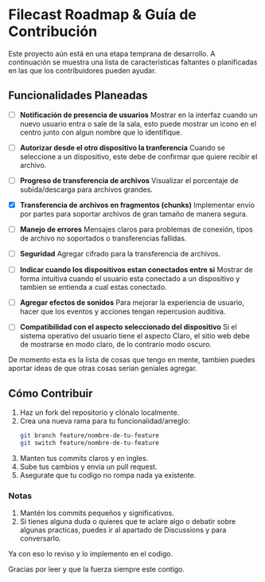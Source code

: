 # Filecast Roadmap & Guía de Contribución

Este proyecto aún está en una etapa temprana de desarrollo. A continuación se muestra una lista de características faltantes o planificadas en las que los contribuidores pueden ayudar.

## Funcionalidades Planeadas

- [ ] **Notificación de presencia de usuarios**
  Mostrar en la interfaz cuando un nuevo usuario entra o sale de la sala, esto puede mostrar un icono en el centro junto con algun nombre que lo identifique.

- [ ] **Autorizar desde el otro dispositivo la tranferencia**
  Cuando se seleccione a un dispositivo, este debe de confirmar que quiere recibir el archivo.

- [ ] **Progreso de transferencia de archivos**
  Visualizar el porcentaje de subida/descarga para archivos grandes.

- [x] **Transferencia de archivos en fragmentos (chunks)**
  Implementar envío por partes para soportar archivos de gran tamaño de manera segura.

- [ ] **Manejo de errores**
  Mensajes claros para problemas de conexión, tipos de archivo no soportados o transferencias fallidas.

- [ ] **Seguridad**
  Agregar cifrado para la transferencia de archivos.

- [ ] **Indicar cuando los dispositivos estan conectados entre si**
  Mostrar de forma intuitiva cuando el usuario esta conectado a un dispositivo y tambien se entienda a cual estas conectado.

- [ ] **Agregar efectos de sonidos**
  Para mejorar la experiencia de usuario, hacer que los eventos y acciones tengan repercusion auditiva.

- [ ] **Compatibilidad con el aspecto seleccionado del dispositivo**
  Si el sistema operativo del usuario tiene el aspecto Claro, el sitio web debe de mostrarse en modo claro, de lo contrario modo oscuro.
  
De momento esta es la lista de cosas que tengo en mente, tambien puedes aportar ideas de que otras cosas serian geniales agregar.

## Cómo Contribuir

1. Haz un fork del repositorio y clónalo localmente.  
2. Crea una nueva rama para tu funcionalidad/arreglo:  
   ```bash
   git branch feature/nombre-de-tu-feature
   git switch feature/nombre-de-tu-feature
   ```
3. Manten tus commits claros y en ingles.
4. Sube tus cambios y envia un pull request.
5. Asegurate que tu codigo no rompa nada ya existente.

### Notas

1. Mantén los commits pequeños y significativos.
2. Si tienes alguna duda o quieres que te aclare algo o debatir sobre algunas practicas, puedes ir al apartado de Discussions y para conversarlo.

Ya con eso lo reviso y lo implemento en el codigo.

Gracias por leer y que la fuerza siempre este contigo.